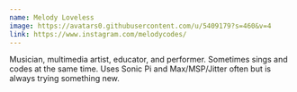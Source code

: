 ```yaml
---
name: Melody Loveless
image: https://avatars0.githubusercontent.com/u/5409179?s=460&v=4
link: https://www.instagram.com/melodycodes/
---
```


Musician, multimedia artist, educator, and performer. Sometimes sings and codes at the same time. Uses Sonic Pi and Max/MSP/Jitter often but is always trying something new.
